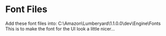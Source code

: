 ﻿# Font Files
Add these font files into: C:\Amazon\Lumberyard\1.1.0.0\dev\Engine\Fonts
This is to make the font for the UI look a little nicer...
